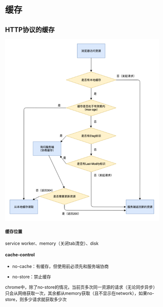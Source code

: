 # 缓存

## HTTP协议的缓存

![HTTP缓存](../resources/web/cache.png)

#### 缓存位置

service worker、memory（关闭tab清空）、disk


#### cache-control

- no-cache：有缓存，但使用前必须先和服务端协商

- no-store：禁止缓存

chrome中，除了no-store的情况，当前页多次同一资源的请求（无论同步异步）只会从网络获取一次，其余都从memory获取（且不显示在network），如果no-store，则多少请求就获取多少次